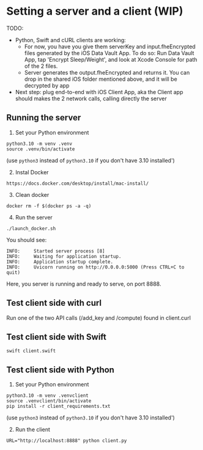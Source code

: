 # Setting a server and a client (WIP)

TODO:
- Python, Swift and cURL clients are working:
    - For now, you have you give them serverKey and input.fheEncrypted files generated by the iOS Data Vault App. To do so: Run Data Vault App, tap 'Encrypt Sleep/Weight', and look at Xcode Console for path of the 2 files.
    - Server generates the output.fheEncrypted and returns it. You can drop in the shared iOS folder mentioned above, and it will be decrypted by app
- Next step: plug end-to-end with iOS Client App, aka the Client app should makes the 2 network calls, calling directly the server  

## Running the server

1. Set your Python environment

```
python3.10 -m venv .venv
source .venv/bin/activate
```
(use `python3` instead of `python3.10` if you don't have 3.10 installed')

2. Instal Docker 
```
https://docs.docker.com/desktop/install/mac-install/
```

3. Clean docker

```
docker rm -f $(docker ps -a -q)
```

4. Run the server

```
./launch_docker.sh
```

You should see:

```
INFO:     Started server process [8]
INFO:     Waiting for application startup.
INFO:     Application startup complete.
INFO:     Uvicorn running on http://0.0.0.0:5000 (Press CTRL+C to quit)
```

Here, you server is running and ready to serve, on port 8888.

## Test client side with curl

Run one of the two API calls (/add_key and /compute) found in client.curl


## Test client side with Swift

```shell
swift client.swift
```

## Test client side with Python

1. Set your Python environment

```
python3.10 -m venv .venvclient
source .venvclient/bin/activate
pip install -r client_requirements.txt
```
(use `python3` instead of `python3.10` if you don't have 3.10 installed')

2. Run the client

```
URL="http://localhost:8888" python client.py
```

